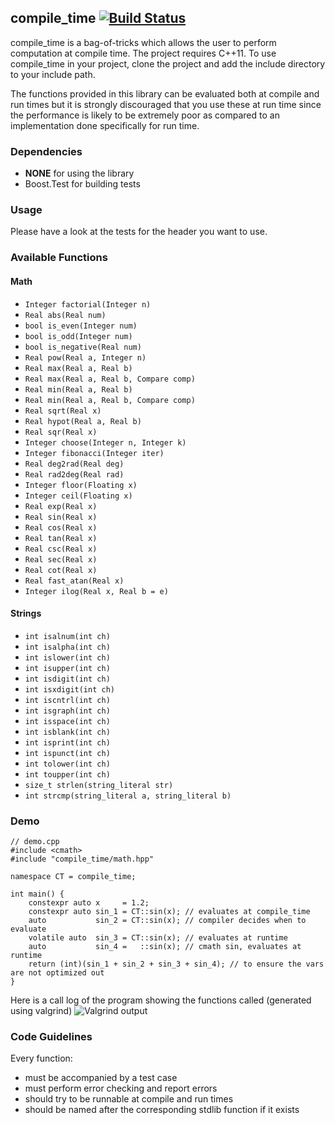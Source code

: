 ## compile_time [![Build Status](https://travis-ci.org/lakshayg/compile_time.svg?branch=master)](https://travis-ci.org/lakshayg/compile_time)

compile_time is a bag-of-tricks which allows the user to
perform computation at compile time. The project requires
C++11. To use compile_time in your project, clone the
project and add the include directory to your include path.

The functions provided in this library can be evaluated both
at compile and run times but it is strongly discouraged that
you use these at run time since the performance is likely to
be extremely poor as compared to an implementation done
specifically for run time.

### Dependencies

- **NONE** for using the library
- Boost.Test for building tests

### Usage

Please have a look at the tests for the header you want to use.

### Available Functions

#### Math
- `Integer factorial(Integer n)`
- `Real abs(Real num)`
- `bool is_even(Integer num)`
- `bool is_odd(Integer num)`
- `bool is_negative(Real num)`
- `Real pow(Real a, Integer n)`
- `Real max(Real a, Real b)`
- `Real max(Real a, Real b, Compare comp)`
- `Real min(Real a, Real b)`
- `Real min(Real a, Real b, Compare comp)`
- `Real sqrt(Real x)`
- `Real hypot(Real a, Real b)`
- `Real sqr(Real x)`
- `Integer choose(Integer n, Integer k)`
- `Integer fibonacci(Integer iter)`
- `Real deg2rad(Real deg)`
- `Real rad2deg(Real rad)`
- `Integer floor(Floating x)`
- `Integer ceil(Floating x)`
- `Real exp(Real x)`
- `Real sin(Real x)`
- `Real cos(Real x)`
- `Real tan(Real x)`
- `Real csc(Real x)`
- `Real sec(Real x)`
- `Real cot(Real x)`
- `Real fast_atan(Real x)`
- `Integer ilog(Real x, Real b = e)`

#### Strings
- `int isalnum(int ch)`
- `int isalpha(int ch)`
- `int islower(int ch)`
- `int isupper(int ch)`
- `int isdigit(int ch)`
- `int isxdigit(int ch)`
- `int iscntrl(int ch)`
- `int isgraph(int ch)`
- `int isspace(int ch)`
- `int isblank(int ch)`
- `int isprint(int ch)`
- `int ispunct(int ch)`
- `int tolower(int ch)`
- `int toupper(int ch)`
- `size_t strlen(string_literal str)`
- `int strcmp(string_literal a, string_literal b)`

### Demo

```
// demo.cpp
#include <cmath>
#include "compile_time/math.hpp"

namespace CT = compile_time;

int main() {
    constexpr auto x     = 1.2;
    constexpr auto sin_1 = CT::sin(x); // evaluates at compile_time
    auto           sin_2 = CT::sin(x); // compiler decides when to evaluate
    volatile auto  sin_3 = CT::sin(x); // evaluates at runtime
    auto           sin_4 =   ::sin(x); // cmath sin, evaluates at runtime
    return (int)(sin_1 + sin_2 + sin_3 + sin_4); // to ensure the vars are not optimized out
}
```

Here is a call log of the program showing the functions called (generated using valgrind)
![Valgrind output](http://oi63.tinypic.com/o8arnm.jpg)

### Code Guidelines

Every function:
- must be accompanied by a test case
- must perform error checking and report errors
- should try to be runnable at compile and run times
- should be named after the corresponding stdlib function if it exists

